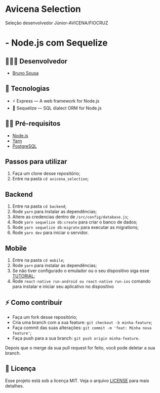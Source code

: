 # Avicena Selection
 <p> Seleção desenvolvedor Júnior-AVICENA/FIOCRUZ </p>
<h1>
 - Node.js com Sequelize
</h1>

## 👨🏼‍💻 Desenvolvedor 

- [Bruno Sousa](https://www.linkedin.com/in/brunosousa01/)


## 🚀 Tecnologias

- ⚡ Express — A web framework for Node.js
- 💾 Sequelize — SQL dialect ORM for Node.js


## ✋🏻 Pré-requisitos

- [Node.js](https://nodejs.org/en/)
- [Yarn](https://yarnpkg.com/pt-BR/docs/install)
- [PostgreSQL](https://www.postgresql.org)

## Passos para utilizar 
1. Faça um clone desse repositório;
2. Entre na pasta `cd avicena_selection`;

## Backend
1. Entre na pasta `cd backend`;
2. Rode `yarn` para instalar as dependências;
3. Altere as credencias dentro de `/src/config/database.js`;
4. Rode `yarn sequelize db:create` para criar o banco de dados;
5. Rode `yarn sequelize db:migrate` para executar as migrations;
6. Rode `yarn dev` para iniciar o servidor.

## Mobile
1. Entre na pasta `cd mobile`;
2. Rode `yarn` para instalar as dependências;
3. Se não tiver configurado o emulador ou o seu dispositivo siga esse [TUTORIAL](https://github.com/brunosousadev/ambiente-react-native);
4. Rode `react-native run-android ou react-native run-ios` comando para instalar e iniciar seu aplicativo no dispositivo 

## ⚡️ Como contribuir

- Faça um fork desse repositório;
- Cria uma branch com a sua feature: `git checkout -b minha-feature`;
- Faça commit das suas alterações: `git commit -m 'feat: Minha nova feature'`;
- Faça push para a sua branch: `git push origin minha-feature`.

Depois que o merge da sua pull request for feito, você pode deletar a sua branch.


## 📝 Licença

Esse projeto está sob a licença MIT. Veja o arquivo [LICENSE](LICENSE.md) para mais detalhes.
